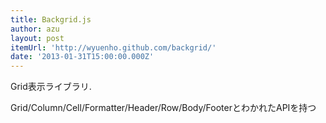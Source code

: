 ```yaml
---
title: Backgrid.js
author: azu
layout: post
itemUrl: 'http://wyuenho.github.com/backgrid/'
date: '2013-01-31T15:00:00.000Z'
---
```

Grid表示ライブラリ.

Grid/Column/Cell/Formatter/Header/Row/Body/FooterとわかれたAPIを持つ
